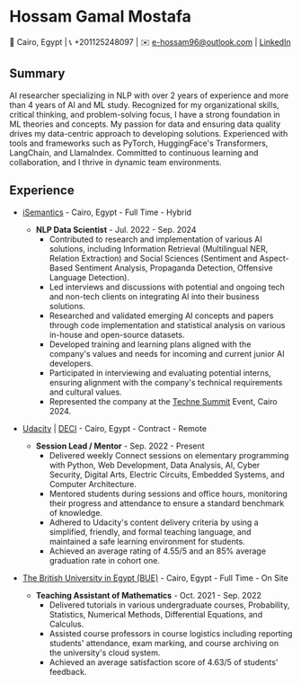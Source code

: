 # Hossam Gamal Mostafa

📍 Cairo, Egypt | 📞 +201125248097 | ✉️ [e-hossam96@outlook.com](mailto:e-hossam96@outlook.com) | [LinkedIn](https://linkedin.com/in/e-hossam96/)

## Summary

AI researcher specializing in NLP with over 2 years of experience and more than 4 years of AI and ML study. Recognized for my organizational skills, critical thinking, and problem-solving focus, I have a strong foundation in ML theories and concepts. My passion for data and ensuring data quality drives my data-centric approach to developing solutions. Experienced with tools and frameworks such as PyTorch, HuggingFace's Transformers, LangChain, and LlamaIndex. Committed to continuous learning and collaboration, and I thrive in dynamic team environments.

## Experience

- [iSemantics](https://www.isemantics.ai/) - Cairo, Egypt - Full Time - Hybrid

  - **NLP Data Scientist** - Jul. 2022 - Sep. 2024
    - Contributed to research and implementation of various AI solutions, including Information Retrieval (Multilingual NER, Relation Extraction) and Social Sciences (Sentiment and Aspect-Based Sentiment Analysis, Propaganda Detection, Offensive Language Detection).
    - Led interviews and discussions with potential and ongoing tech and non-tech clients on integrating AI into their business solutions.
    - Researched and validated emerging AI concepts and papers through code implementation and statistical analysis on various in-house and open-source datasets.
    - Developed training and learning plans aligned with the company's values and needs for incoming and current junior AI developers.
    - Participated in interviewing and evaluating potential interns, ensuring alignment with the company's technical requirements and cultural values.
    - Represented the company at the [Techne Summit](https://cairo.technesummit.com/2024) Event, Cairo 2024.

- [Udacity](https://www.udacity.com/) | [DECI](https://deci.gov.eg/) - Cairo, Egypt - Contract - Remote

  - **Session Lead / Mentor** - Sep. 2022 - Present
    - Delivered weekly Connect sessions on elementary programming with Python, Web Development, Data Analysis, AI, Cyber Security, Digital Arts, Electric Circuits, Embedded Systems, and Computer Architecture.
    - Mentored students during sessions and office hours, monitoring their progress and attendance to ensure a standard benchmark of knowledge.
    - Adhered to Udacity's content delivery criteria by using a simplified, friendly, and formal teaching language, and maintained a safe learning environment for students.
    - Achieved an average rating of 4.55/5 and an 85% average graduation rate in cohort one.

- [The British University in Egypt (BUE)](https://www.bue.edu.eg/) - Cairo, Egypt - Full Time - On Site

  - **Teaching Assistant of Mathematics** - Oct. 2021 - Sep. 2022
    - Delivered tutorials in various undergraduate courses, Probability, Statistics, Numerical Methods, Differential Equations, and Calculus.
    - Assisted course professors in course logistics including reporting students' attendance, exam marking, and course archiving on the university's cloud system.
    - Achieved an average satisfaction score of 4.63/5 of students' feedback.
